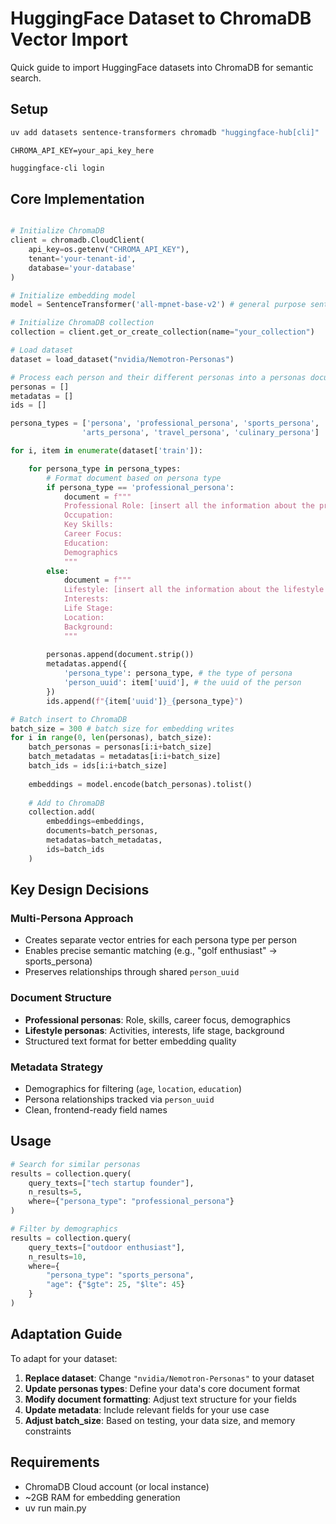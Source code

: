 # HuggingFace Dataset to ChromaDB Vector Import

Quick guide to import HuggingFace datasets into ChromaDB for semantic search.

## Setup

```bash
uv add datasets sentence-transformers chromadb "huggingface-hub[cli]"
```

```env
CHROMA_API_KEY=your_api_key_here
```

```bash
huggingface-cli login
```

## Core Implementation

```python

# Initialize ChromaDB
client = chromadb.CloudClient(
    api_key=os.getenv("CHROMA_API_KEY"),
    tenant='your-tenant-id',
    database='your-database'
)

# Initialize embedding model
model = SentenceTransformer('all-mpnet-base-v2') # general purpose sentence transformer that understands professional, lifestyle, and demographic concepts

# Initialize ChromaDB collection
collection = client.get_or_create_collection(name="your_collection")

# Load dataset
dataset = load_dataset("nvidia/Nemotron-Personas")

# Process each person and their different personas into a personas document
personas = []
metadatas = []
ids = []

persona_types = ['persona', 'professional_persona', 'sports_persona', 
                'arts_persona', 'travel_persona', 'culinary_persona']

for i, item in enumerate(dataset['train']):

    for persona_type in persona_types:
        # Format document based on persona type
        if persona_type == 'professional_persona':
            document = f"""
            Professional Role: [insert all the information about the professional persona and related fields]
            Occupation:     
            Key Skills:     
            Career Focus:   
            Education:      
            Demographics
            """
        else:
            document = f"""
            Lifestyle: [insert all the information about the lifestyle persona and related fields]
            Interests:      
            Life Stage:     
            Location:       
            Background:     
            """
        
        personas.append(document.strip())
        metadatas.append({
            'persona_type': persona_type, # the type of persona
            'person_uuid': item['uuid'], # the uuid of the person
        })
        ids.append(f"{item['uuid']}_{persona_type}")

# Batch insert to ChromaDB
batch_size = 300 # batch size for embedding writes
for i in range(0, len(personas), batch_size):
    batch_personas = personas[i:i+batch_size]
    batch_metadatas = metadatas[i:i+batch_size]
    batch_ids = ids[i:i+batch_size]
    
    embeddings = model.encode(batch_personas).tolist()
    
    # Add to ChromaDB
    collection.add(
        embeddings=embeddings,
        documents=batch_personas,
        metadatas=batch_metadatas,
        ids=batch_ids
    )
```

## Key Design Decisions

### Multi-Persona Approach
- Creates separate vector entries for each persona type per person
- Enables precise semantic matching (e.g., "golf enthusiast" → sports_persona)
- Preserves relationships through shared `person_uuid`

### Document Structure
- **Professional personas**: Role, skills, career focus, demographics
- **Lifestyle personas**: Activities, interests, life stage, background
- Structured text format for better embedding quality

### Metadata Strategy
- Demographics for filtering (`age`, `location`, `education`)
- Persona relationships tracked via `person_uuid`
- Clean, frontend-ready field names

## Usage

```python
# Search for similar personas
results = collection.query(
    query_texts=["tech startup founder"],
    n_results=5,
    where={"persona_type": "professional_persona"}
)

# Filter by demographics
results = collection.query(
    query_texts=["outdoor enthusiast"],
    n_results=10,
    where={
        "persona_type": "sports_persona",
        "age": {"$gte": 25, "$lte": 45}
    }
)
```

## Adaptation Guide

To adapt for your dataset:

1. **Replace dataset**: Change `"nvidia/Nemotron-Personas"` to your dataset
2. **Update personas types**: Define your data's core document format
3. **Modify document formatting**: Adjust text structure for your fields
4. **Update metadata**: Include relevant fields for your use case
5. **Adjust batch_size**: Based on testing, your data size, and memory constraints

## Requirements

- ChromaDB Cloud account (or local instance)
- ~2GB RAM for embedding generation
- uv run main.py